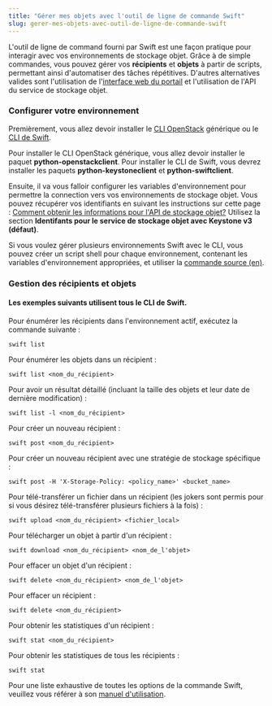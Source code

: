 ```yaml
---
title: "Gérer mes objets avec l'outil de ligne de commande Swift"
slug: gerer-mes-objets-avec-outil-de-ligne-de-commande-swift
---
```


L'outil de ligne de command fourni par Swift est une façon pratique pour interagir avec vos environnements de stockage objet. Grâce à de simple commandes, vous pouvez gérer vos **récipients** et **objets** à partir de scripts, permettant ainsi d'automatiser des tâches répétitives. D'autres alternatives valides sont l'utilisation de l'[interface web du portail](manage-my-objects-using-the-self-service-portal.md) et l'utilisation de l'API du service de stockage objet.

### Configurer votre environnement

Premièrement, vous allez devoir installer le [CLI OpenStack](https://docs.openstack.org/newton/user-guide/common/cli-install-openstack-command-line-clients.html) générique ou le [CLI de Swift](https://www.swiftstack.com/docs/integration/python-swiftclient.html).


Pour installer le CLI OpenStack générique, vous allez devoir installer le paquet **python-openstackclient**. Pour installer le CLI de Swift, vous devrez installer les paquets **python-keystoneclient** et **python-swiftclient**.

Ensuite, il va vous falloir configurer les variables d'environnement pour permettre la connection vers vos environnements de stockage objet. Vous pouvez récupérer vos identifiants en suivant les instructions sur cette page : [Comment obtenir les informations pour l'API de stockage objet?](how-to-obtain-object-storage-api-credentials.md) Utilisez la section **Identifants pour le service de stockage objet avec Keystone v3 (défaut)**.

Si vous voulez gérer plusieurs environnements Swift avec le CLI, vous pouvez créer un script shell pour chaque environnement, contenant les variables d'environnement appropriées, et utiliser la [commande source (en)](http://bash.cyberciti.biz/guide/Source_command).

### Gestion des récipients et objets

#### Les exemples suivants utilisent tous le CLI de Swift.

Pour énumérer les récipients dans l'environnement actif, exécutez la commande suivante :

```
swift list
```

Pour énumérer les objets dans un récipient :

```
swift list <nom_du_récipient>
```

Pour avoir un résultat détaillé (incluant la taille des objets et leur date de dernière modification) :

```
swift list -l <nom_du_récipient>
```

Pour créer un nouveau récipient :

```
swift post <nom_du_récipient>
```

Pour créer un nouveau récipient avec une stratégie de stockage spécifique :

```
swift post -H 'X-Storage-Policy: <policy_name>' <bucket_name>
```

Pour télé-transférer un fichier dans un récipient (les jokers sont permis pour si vous désirez télé-transférer plusieurs fichiers à la fois) :

```
swift upload <nom_du_récipient> <fichier_local>
```

Pour télécharger un objet à partir d'un récipient :

```
swift download <nom_du_récipient> <nom_de_l'objet>
```

Pour effacer un objet d'un récipient :

```
swift delete <nom_du_récipient> <nom_de_l'objet>
```

Pour effacer un récipient :

```
swift delete <nom_du_récipient>
```

Pour obtenir les statistiques d'un récipient :

```
swift stat <nom_du_récipient>
```

Pour obtenir les statistiques de tous les récipients :

```
swift stat
```

Pour une liste exhaustive de toutes les options de la commande Swift, veuillez vous référer à son [manuel d'utilisation](https://docs.openstack.org/ocata/cli-reference/swift.html).
